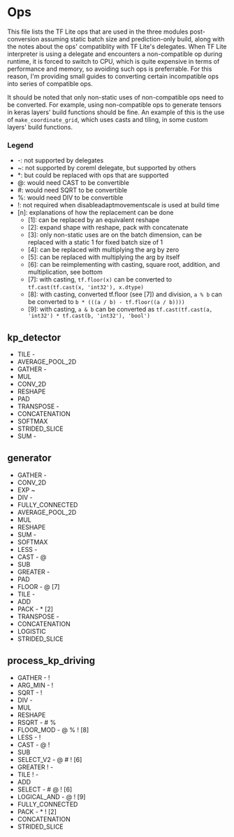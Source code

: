 # Ops

This file lists the TF Lite ops that are used in the three modules post-conversion assuming static batch size and prediction-only build, along with the notes about the ops' compatiblity with TF Lite's delegates. When TF Lite interpreter is using a delegate and encounters a non-compatible op during runtime, it is forced to switch to CPU, which is quite expensive in terms of performance and memory, so avoiding such ops is preferrable. For this reason, I'm providing small guides to converting certain incompatible ops into series of compatible ops.

It should be noted that only non-static uses of non-compatible ops need to be converted. For example, using non-compatible ops to generate tensors in keras layers' build functions should be fine. An example of this is the use of ```make_coordinate_grid```, which uses casts and tiling, in some custom layers' build functions.

### Legend

 * -: not supported by delegates
 * ~: not supported by coreml delegate, but supported by others
 * *: but could be replaced with ops that are supported
 * @: would need CAST to be convertible
 * #: would need SQRT to be convertible
 * %: would need DIV to be convertible
 * !: not required when disableadaptmovementscale is used at build time
 * [n]: explanations of how the replacement can be done
    * [1]: can be replaced by an equivalent reshape
    * [2]: expand shape with reshape, pack with concatenate
    * [3]: only non-static uses are on the batch dimension, can be replaced with a static 1 for fixed batch size of 1
    * [4]: can be replaced with multiplying the arg by zero
    * [5]: can be replaced with multiplying the arg by itself
    * [6]: can be reimplementing with casting, square root, addition, and multiplication, see bottom
    * [7]: with casting, ```tf.floor(x)``` can be converted to ```tf.cast(tf.cast(x, 'int32'), x.dtype)```
    * [8]: with casting, converted tf.floor (see [7]) and division, ```a % b``` can be converted to ```b * (((a / b) - tf.floor((a / b))))```
    * [9]: with casting, ```a & b``` can be converted as ```tf.cast(tf.cast(a, 'int32') * tf.cast(b, 'int32'), 'bool')```
 
## kp_detector

 * TILE -
 * AVERAGE_POOL_2D
 * GATHER -
 * MUL
 * CONV_2D
 * RESHAPE
 * PAD
 * TRANSPOSE -
 * CONCATENATION
 * SOFTMAX
 * STRIDED_SLICE
 * SUM -
 
## generator

 * GATHER -
 * CONV_2D
 * EXP ~
 * DIV -
 * FULLY_CONNECTED
 * AVERAGE_POOL_2D
 * MUL
 * RESHAPE
 * SUM -
 * SOFTMAX
 * LESS -
 * CAST - @
 * SUB 
 * GREATER -
 * PAD
 * FLOOR - @ [7]
 * TILE -
 * ADD
 * PACK - * [2]
 * TRANSPOSE -
 * CONCATENATION
 * LOGISTIC
 * STRIDED_SLICE

## process_kp_driving

 * GATHER - !
 * ARG_MIN - !
 * SQRT - !
 * DIV -
 * MUL
 * RESHAPE
 * RSQRT - # %
 * FLOOR_MOD - @ % ! [8]
 * LESS - !
 * CAST - @ !
 * SUB
 * SELECT_V2 - @ # ! [6]
 * GREATER ! -
 * TILE ! -
 * ADD
 * SELECT - # @ ! [6]
 * LOGICAL_AND - @ ! [9]
 * FULLY_CONNECTED
 * PACK - * ! [2]
 * CONCATENATION
 * STRIDED_SLICE
